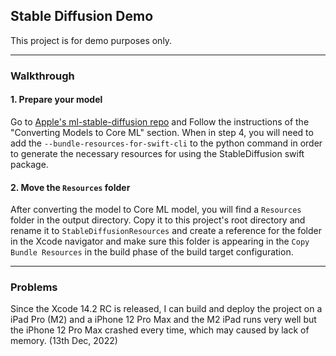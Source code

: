 ## Stable Diffusion Demo
This project is for demo purposes only.

---

### Walkthrough
#### 1. Prepare your model
Go to [Apple's ml-stable-diffusion repo](https://github.com/apple/ml-stable-diffusion#converting-models-to-coreml) and Follow the instructions of the "Converting Models to Core ML" section. When in step 4, you will need to add the `--bundle-resources-for-swift-cli` to the python command in order to generate the necessary resources for using the StableDiffusion swift package.

#### 2. Move the `Resources` folder
After converting the model to Core ML model, you will find a `Resources` folder in the output directory. Copy it to this project's root directory and rename it to `StableDiffusionResources` and create a reference for the folder in the Xcode navigator and make sure this folder is appearing in the `Copy Bundle Resources` in the build phase of the build target configuration.

---

### Problems
Since the Xcode 14.2 RC is released, I can build and deploy the project on a iPad Pro (M2) and a iPhone 12 Pro Max and the M2 iPad runs very well but the iPhone 12 Pro Max crashed every time, which may caused by lack of memory. (13th Dec, 2022)
